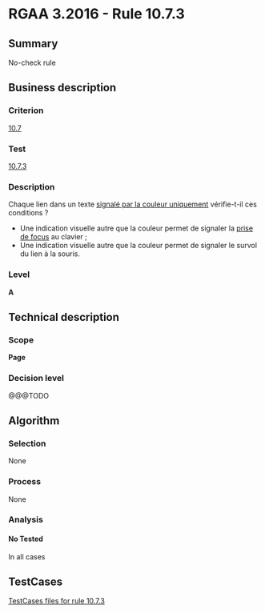 # RGAA 3.2016 - Rule 10.7.3

## Summary
No-check rule


## Business description

### Criterion
[10.7](http://references.modernisation.gouv.fr/rgaa-accessibilite/2016/criteres.html#crit-10-7)

### Test
[10.7.3](http://references.modernisation.gouv.fr/rgaa-accessibilite/2016/criteres.html#test-10-7-3)

### Description
<div lang="fr">Chaque lien dans un texte <a href="http://references.modernisation.gouv.fr/rgaa-accessibilite/2016/glossaire.html#lien-nature-pas-evidente">signal&#xE9; par la couleur uniquement</a> v&#xE9;rifie-t-il ces conditions&nbsp;? <ul><li>Une indication visuelle autre que la couleur permet de signaler la <a href="http://references.modernisation.gouv.fr/rgaa-accessibilite/2016/glossaire.html#prise-de-focus">prise de focus</a> au clavier&nbsp;;</li> <li>Une indication visuelle autre que la couleur permet de signaler le survol du lien &#xE0; la souris.</li> </ul></div>

### Level
**A**


## Technical description

### Scope
**Page**

### Decision level
@@@TODO


## Algorithm

### Selection
None

### Process
None

### Analysis

#### No Tested
In all cases


##  TestCases

[TestCases files for rule 10.7.3](https://github.com/Asqatasun/Asqatasun/tree/develop/rules/rules-rgaa3.2016/src/test/resources/testcases/rgaa32016/Rgaa32016Rule100703/)


